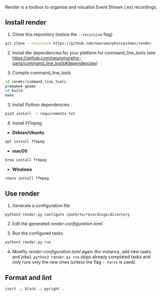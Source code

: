 Render is a toolbox to organise and visualise Event Stream (.es) recordings.

## Install render

1. Clone this repository (notice the `--recursive` flag)

```sh
git clone --recursive https://github.com/neuromorphicsystems/render
```

2. Install the dependencies for your platform for command_line_tools (see https://github.com/neuromorphic-paris/command_line_tools#dependencies)

3. Compile command_line_tools

```sh
cd render/command_line_tools
premake4 gmake
cd build
make
```

3. Install Python dependencies

```sh
pip3 install -r requirements.txt
```

4. Install FFmpeg

-   **Debian/Ubuntu**

```sh
apt install ffmpeg
```

-   **macOS**

```sh
brew install ffmpeg
```

-   **Windows**

```sh
choco install ffmpeg
```

## Use render

1.  Generate a configuration file

```sh
python3 render.py configure /path/to/recordings/directory
```

2. Edit the generated _render-configuration.toml_

3. Run the configured tasks

```sh
python3 render.py run
```

4. Modifiy _render-configuration.toml_ again (for instance, add new tasks and jobs). `python3 render.py run` skips already completed tasks and only runs only the new ones (unless the flag `--force` is used).

## Format and lint

```
isort .; black .; pyright .
```
